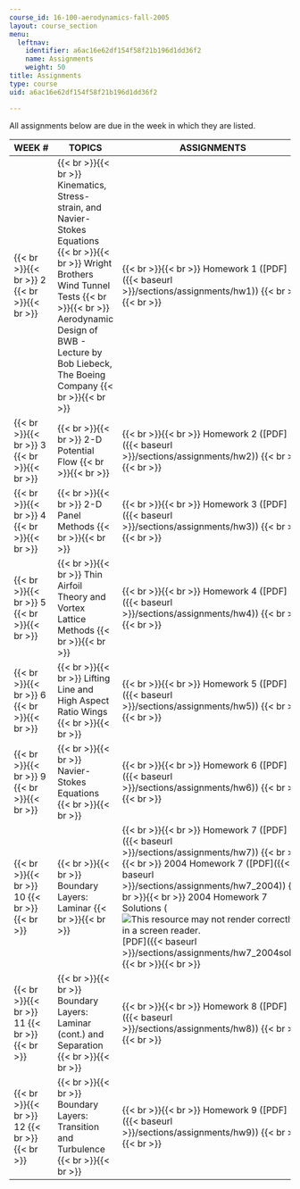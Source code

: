 ```yaml
---
course_id: 16-100-aerodynamics-fall-2005
layout: course_section
menu:
  leftnav:
    identifier: a6ac16e62df154f58f21b196d1dd36f2
    name: Assignments
    weight: 50
title: Assignments
type: course
uid: a6ac16e62df154f58f21b196d1dd36f2

---
```


All assignments below are due in the week in which they are listed.

| WEEK # | TOPICS | ASSIGNMENTS |
| --- | --- | --- |
|  {{< br >}}{{< br >}} 2 {{< br >}}{{< br >}}  |  {{< br >}}{{< br >}} Kinematics, Stress-strain, and Navier-Stokes Equations {{< br >}}{{< br >}} Wright Brothers Wind Tunnel Tests {{< br >}}{{< br >}} Aerodynamic Design of BWB - Lecture by Bob Liebeck, The Boeing Company {{< br >}}{{< br >}}  |  {{< br >}}{{< br >}} Homework 1 ([PDF]({{< baseurl >}}/sections/assignments/hw1)) {{< br >}}{{< br >}}  |
|  {{< br >}}{{< br >}} 3 {{< br >}}{{< br >}}  |  {{< br >}}{{< br >}} 2-D Potential Flow {{< br >}}{{< br >}}  |  {{< br >}}{{< br >}} Homework 2 ([PDF]({{< baseurl >}}/sections/assignments/hw2)) {{< br >}}{{< br >}}  |
|  {{< br >}}{{< br >}} 4 {{< br >}}{{< br >}}  |  {{< br >}}{{< br >}} 2-D Panel Methods {{< br >}}{{< br >}}  |  {{< br >}}{{< br >}} Homework 3 ([PDF]({{< baseurl >}}/sections/assignments/hw3)) {{< br >}}{{< br >}}  |
|  {{< br >}}{{< br >}} 5 {{< br >}}{{< br >}}  |  {{< br >}}{{< br >}} Thin Airfoil Theory and Vortex Lattice Methods {{< br >}}{{< br >}}  |  {{< br >}}{{< br >}} Homework 4 ([PDF]({{< baseurl >}}/sections/assignments/hw4)) {{< br >}}{{< br >}}  |
|  {{< br >}}{{< br >}} 6 {{< br >}}{{< br >}}  |  {{< br >}}{{< br >}} Lifting Line and High Aspect Ratio Wings {{< br >}}{{< br >}}  |  {{< br >}}{{< br >}} Homework 5 ([PDF]({{< baseurl >}}/sections/assignments/hw5)) {{< br >}}{{< br >}}  |
|  {{< br >}}{{< br >}} 9 {{< br >}}{{< br >}}  |  {{< br >}}{{< br >}} Navier-Stokes Equations {{< br >}}{{< br >}}  |  {{< br >}}{{< br >}} Homework 6 ([PDF]({{< baseurl >}}/sections/assignments/hw6)) {{< br >}}{{< br >}}  |
|  {{< br >}}{{< br >}} 10 {{< br >}}{{< br >}}  |  {{< br >}}{{< br >}} Boundary Layers: Laminar {{< br >}}{{< br >}}  |  {{< br >}}{{< br >}} Homework 7 ([PDF]({{< baseurl >}}/sections/assignments/hw7)) {{< br >}}{{< br >}} 2004 Homework 7 ([PDF]({{< baseurl >}}/sections/assignments/hw7_2004)) {{< br >}}{{< br >}} 2004 Homework 7 Solutions (![This resource may not render correctly in a screen reader.](/images/inacessible.gif)[PDF]({{< baseurl >}}/sections/assignments/hw7_2004soln)) {{< br >}}{{< br >}}  |
|  {{< br >}}{{< br >}} 11 {{< br >}}{{< br >}}  |  {{< br >}}{{< br >}} Boundary Layers: Laminar (cont.) and Separation {{< br >}}{{< br >}}  |  {{< br >}}{{< br >}} Homework 8 ([PDF]({{< baseurl >}}/sections/assignments/hw8)) {{< br >}}{{< br >}}  |
|  {{< br >}}{{< br >}} 12 {{< br >}}{{< br >}}  |  {{< br >}}{{< br >}} Boundary Layers: Transition and Turbulence {{< br >}}{{< br >}}  |  {{< br >}}{{< br >}} Homework 9 ([PDF]({{< baseurl >}}/sections/assignments/hw9)) {{< br >}}{{< br >}}